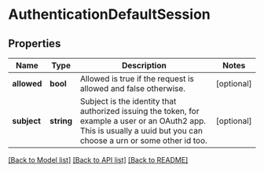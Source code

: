 # AuthenticationDefaultSession

## Properties
Name | Type | Description | Notes
------------ | ------------- | ------------- | -------------
**allowed** | **bool** | Allowed is true if the request is allowed and false otherwise. | [optional] 
**subject** | **string** | Subject is the identity that authorized issuing the token, for example a user or an OAuth2 app. This is usually a uuid but you can choose a urn or some other id too. | [optional] 

[[Back to Model list]](../README.md#documentation-for-models) [[Back to API list]](../README.md#documentation-for-api-endpoints) [[Back to README]](../README.md)


